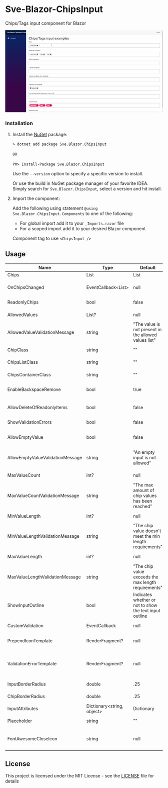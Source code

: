  # Sve-Blazor-ChipsInput

Chips/Tags input component for Blazor

![Main gif](/Sve-Blazor-ChipsInput-Examples/Content/Main.gif)


### Installation
1. Install the [NuGet](https://www.nuget.org/packages/Sve.Blazor.ChipsInput/) package:

   ```
   > dotnet add package Sve.Blazor.ChipsInput
   
   OR
   
   PM> Install-Package Sve.Blazor.ChipsInput
   ```
   Use the `--version` option to specify a specific version to install.

   Or use the build in NuGet package manager of your favorite IDEA. Simply search for `Sve.Blazor.ChipsInput`, select a version and hit install.

2. Import the component:

   Add the following using statement `@using Sve.Blazor.ChipsInput.Components` to one of the following: 
   - For global import add it to your  `_Imports.razor` file
   - For a scoped import add  it to your desired Blazor component
   
   Component tag to use `<ChipsInput />`
   


## Usage

| Name                             | Type                              | Default                                                   | Description                                                  |
| -------------------------------- | --------------------------------- | --------------------------------------------------------- | ------------------------------------------------------------ |
| Chips                            | List<string>                      | List                                                      | The list of chips/tags                                       |
| OnChipsChanged                   | EventCallback<List<string>>       | null                                                      | The callback which is called when the chips/tags list has changed |
| ReadonlyChips                    | bool                              | false                                                     | Indicates whether or not chips are readonly                  |
| AllowedValues                    | List<string>?                     | null                                                      | A list of allowed chip/tag values                            |
| AllowedValueValidationMessage    | string                            | "The value is not present in the allowed values list"     | The validation message to use when the chip/tag value is not present in the AllowedValues list |
| ChipClass                        | string                            | ""                                                        | The css class placed on every chip                           |
| ChipsListClass                   | string                            | ""                                                        | The css class placed on the list tag of the chips            |
| ChipsContainerClass              | string                            | ""                                                        | The css class placed on the container of the chips input     |
| EnableBackspaceRemove            | bool                              | true                                                      | Indicates whether or not backspace will remove the last chip |
| AllowDeleteOfReadonlyItems       | bool                              | false                                                     | Indicates whether or not readonly items can be deleted|
| ShowValidationErrors             | bool                              | false                                                     | Indicates whether or not to show validation errors           |
| AllowEmptyValue                  | bool                              | false                                                     | Indicates whether or not empty values are allowed as a value |
| AllowEmptyValueValidationMessage | string                            | "An empty input is not allowed"                           | The validation message to use when the AllowEmptyValue rule is not respected |
| MaxValueCount                    | int?                              | null                                                      | The maximum number of chips                                  |
| MaxValueCountValidationMessage   | string                            | "The max amount of chip values has been reached"          | The validation message to use when the MaxValueCount rule is not respected |
| MinValueLength                   | int?                              | null                                                      | The minimum value length of a chip                           |
| MinValueLengthValidationMessage  | string                            | "The chip value doesn't meet the min length requirements" | The validation message to use when the MinValueLength rule is not respected |
| MaxValueLength                   | int?                              | null                                                      | The maximum value length of a chip                           |
| MaxValueLengthValidationMessage  | string                            | "The chip value exceeds the max length requirements"      | The validation message to use when the MaxValueLength rule is not respected |
| ShowInputOutline                 | bool                              | Indicates whether or not to show the text input outline   | Indicates whether or not to show the text input outline      |
| CustomValidation                 | EventCallback<ChipValidationArgs> | null                                                      | Callback to perform custom validation                        |
| PrependIconTemplate              | RenderFragment?                   | null                                                      | Custom template for prepending an icon to the chip           |
| ValidationErrorTemplate          | RenderFragment<string>?           | null                                                      | Custom template for showing validation errors, make sure to set 'ShowValidationErrors' to true in order for validation errors to render |
| InputBorderRadius                | double                            | .25                                                       | The border radius of the chip input container in rem         |
| ChipBorderRadius                 | double                            | .25                                                       | The border radius of the chip in rem                         |
| InputAttributes                  | Dictionary<string, object>        | Dictionary                                                | Custom attributes for the text input                         |
| Placeholder                            | string                      | ""                                                      | String for the input placeholder                                       |
| FontAwesomeCloseIcon                            | string                      | null                                                      | Classes to change close icon. Example: FontAwesomeCloseIcon="fas fa-times"                                       |

## License

This project is licensed under the MIT License - see the [LICENSE](LICENSE) file for details
